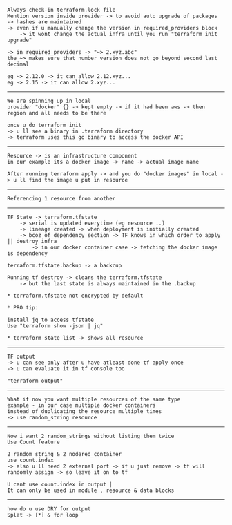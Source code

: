 
    Always check-in terraform.lock file
    Mention version inside provider -> to avoid auto upgrade of packages 
    -> hashes are maintained
    -> even if u manually change the version in required_providers block 
        -> it wont change the actual infra until you run "terraform init upgrade"

    -> in required_providers -> "~> 2.xyz.abc"
    the ~> makes sure that number version does not go beyond second last decimal

    eg ~> 2.12.0 -> it can allow 2.12.xyz...
    eg ~> 2.15 -> it can allow 2.xyz...
-------------    
    We are spinning up in local
    provider "docker" {} -> kept empty -> if it had been aws -> then region and all needs to be there
    
    once u do terraform init 
    -> u ll see a binary in .terraform directory 
    -> terraform uses this go binary to access the docker API
-------------

    Resource -> is an infrastructure component
    in our example its a docker image -> name -> actual image name
    
    After running terraform apply -> and you do "docker images" in local -> u ll find the image u put in resource

-------------

    Referencing 1 resource from another

-------------
    TF State -> terraform.tfstate 
        -> serial is updated everytime (eg resource ..) 
        -> lineage created -> when deployment is initially created 
        -> bcoz of dependency section -> TF knows in which order to apply || destroy infra
            -> in our docker container case -> fetching the docker image is dependency
    
    terraform.tfstate.backup -> a backcup

    Running tf destroy -> clears the terraform.tfstate 
        -> but the last state is always maintained in the .backup
    
    * terraform.tfstate not encrypted by default
    
    * PRO tip:
 
    install jq to access tfstate
    Use "terraform show -json | jq"

    * terraform state list -> shows all resource
-------------    
    
    TF output 
    -> u can see only after u have atleast done tf apply once
    -> u can evaluate it in tf console too

    "terraform output"
-------------

    What if now you want multiple resources of the same type 
    example - in our case multiple docker containers
    instead of duplicating the resource multiple times
    -> use random_string resource 
-------------

    Now i want 2 random_strings without listing them twice
    Use Count feature

    2 random_string & 2 nodered_container
    use count.index
    -> also u ll need 2 external port -> if u just remove -> tf will randomly assign -> so leave it on to tf 
    
    U cant use count.index in output |
    It can only be used in module , resource & data blocks
-------------

    how do u use DRY for output
    Splat -> [*] & for loop
    
    